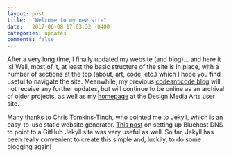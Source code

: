 ```yaml
---
layout: post
title:  "Welcome to my new site"
date:   2017-06-08 17:03:32 -0400
categories: updates
comments: false
---
```


After a very long time, I finally updated my website (and blog)... and here it is! Well, most of it, at least the basic structure of the site is in place, with a number of sections at the top (about, art, code, etc.) which I hope you find useful to navigate the site. Meanwhile, my previous [codeanticode blog](https://codeanticode.wordpress.com/) will not receive any further updates, but will continue to be online as an archival of older projects, as well as my [homepage](http://users.design.ucla.edu/~acolubri/home/) at the Design Media Arts user site.

Many thanks to Chris Tomkins-Tinch, who pointed me to [Jekyll](http://jekyllrb.com/), which is an easy-to-use static website generator. [This post](http://bryancshepherd.com/Setting-up-Bluehost-DNS-for-a-GitHub-Jekyll-blog/) on setting up Bluehost DNS to point to a GitHub Jekyll site was very useful as well. So far, Jekyll has been really convenient to create this simple and, luckily, to do some blogging again!